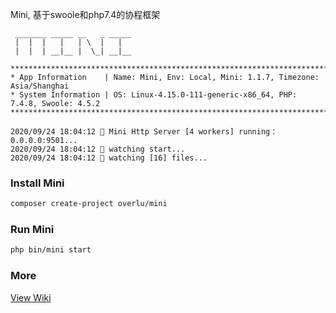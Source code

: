 Mini, 基于swoole和php7.4的协程框架

```
 _______ _____ __   _ _____
 |  |  |   |   | \  |   |  
 |  |  | __|__ |  \_| __|__

************************************************************************************************
* App Information    | Name: Mini, Env: Local, Mini: 1.1.7, Timezone: Asia/Shanghai
* System Information | OS: Linux-4.15.0-111-generic-x86_64, PHP: 7.4.8, Swoole: 4.5.2
************************************************************************************************

2020/09/24 18:04:12 🚀 Mini Http Server [4 workers] running：0.0.0.0:9501...
2020/09/24 18:04:12 👀 watching start...
2020/09/24 18:04:12 📡 watching [16] files...

```

### Install Mini
```bash
composer create-project overlu/mini
```

### Run Mini
```bash
php bin/mini start
```

### More
[View Wiki](https://github.com/overlu/mini/wiki)
